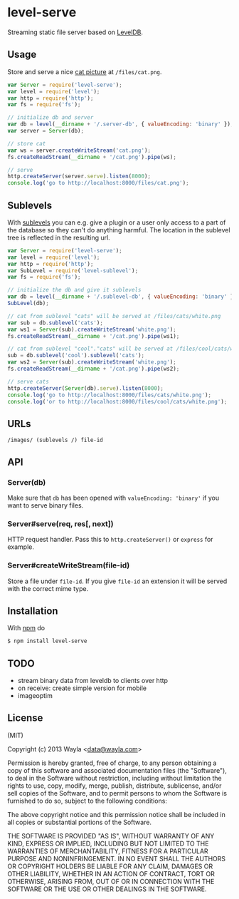 
# level-serve

Streaming static file server based on
[LevelDB](https://github.com/rvagg/node-levelup).

## Usage

Store and serve a nice [cat picture](https://github.com/maxogden/cats) at
`/files/cat.png`.

```js
var Server = require('level-serve');
var level = require('level');
var http = require('http');
var fs = require('fs');

// initialize db and server
var db = level(__dirname + '/.server-db', { valueEncoding: 'binary' });
var server = Server(db);

// store cat
var ws = server.createWriteStream('cat.png');
fs.createReadStream(__dirname + '/cat.png').pipe(ws);

// serve
http.createServer(server.serve).listen(8000);
console.log('go to http://localhost:8000/files/cat.png');
```

## Sublevels

With [sublevels](https://github.com/dominictarr/level-sublevel) you can e.g.
give a plugin or a user only access to a part of the database so they can't
do anything harmful. The location in the sublevel tree is reflected in the
resulting url.

```js
var Server = require('level-serve');
var level = require('level');
var http = require('http');
var SubLevel = require('level-sublevel');
var fs = require('fs');

// initialize the db and give it sublevels
var db = level(__dirname + '/.sublevel-db', { valueEncoding: 'binary' });
SubLevel(db);

// cat from sublevel "cats" will be served at /files/cats/white.png
var sub = db.sublevel('cats');
var ws1 = Server(sub).createWriteStream('white.png');
fs.createReadStream(__dirname + '/cat.png').pipe(ws1);

// cat from sublevel "cool"."cats" will be served at /files/cool/cats/white.png
sub = db.sublevel('cool').sublevel('cats');
var ws2 = Server(sub).createWriteStream('white.png');
fs.createReadStream(__dirname + '/cat.png').pipe(ws2);

// serve cats
http.createServer(Server(db).serve).listen(8000);
console.log('go to http://localhost:8000/files/cats/white.png');
console.log('or to http://localhost:8000/files/cool/cats/white.png');
```

## URLs

`/images/ (sublevels /) file-id `

## API

### Server(db)

Make sure that `db` has been opened with `valueEncoding: 'binary'` if you want
to serve binary files.

### Server#serve(req, res[, next])

HTTP request handler. Pass this to `http.createServer()` or `express` for
example.

### Server#createWriteStream(file-id)

Store a file under `file-id`. If you give `file-id` an extension it will be
served with the correct mime type.

## Installation

With [npm](http://npmjs.org) do

```bash
$ npm install level-serve
```

## TODO

* stream binary data from leveldb to clients over http
* on receive: create simple version for mobile
* imageoptim

## License

(MIT)

Copyright (c) 2013 Wayla &lt;data@wayla.com&gt;

Permission is hereby granted, free of charge, to any person obtaining a copy of
this software and associated documentation files (the "Software"), to deal in
the Software without restriction, including without limitation the rights to
use, copy, modify, merge, publish, distribute, sublicense, and/or sell copies
of the Software, and to permit persons to whom the Software is furnished to do
so, subject to the following conditions:

The above copyright notice and this permission notice shall be included in all
copies or substantial portions of the Software.

THE SOFTWARE IS PROVIDED "AS IS", WITHOUT WARRANTY OF ANY KIND, EXPRESS OR
IMPLIED, INCLUDING BUT NOT LIMITED TO THE WARRANTIES OF MERCHANTABILITY,
FITNESS FOR A PARTICULAR PURPOSE AND NONINFRINGEMENT. IN NO EVENT SHALL THE
AUTHORS OR COPYRIGHT HOLDERS BE LIABLE FOR ANY CLAIM, DAMAGES OR OTHER
LIABILITY, WHETHER IN AN ACTION OF CONTRACT, TORT OR OTHERWISE, ARISING FROM,
OUT OF OR IN CONNECTION WITH THE SOFTWARE OR THE USE OR OTHER DEALINGS IN THE
SOFTWARE.

